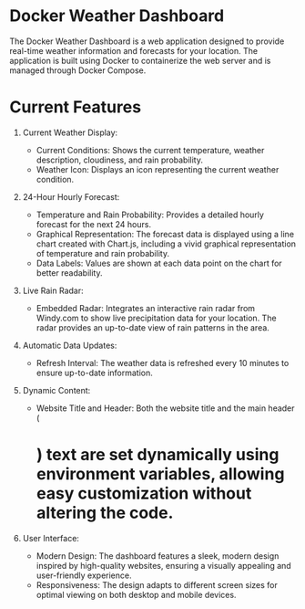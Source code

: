 # Docker Weather Dashboard
The Docker Weather Dashboard is a web application designed to provide real-time weather information and forecasts for your location. The application is built using Docker to containerize the web server and is managed through Docker Compose.

# Current Features
1. Current Weather Display:
    - Current Conditions: Shows the current temperature, weather description, cloudiness, and rain probability.
    - Weather Icon: Displays an icon representing the current weather condition.
      
2. 24-Hour Hourly Forecast:
    - Temperature and Rain Probability: Provides a detailed hourly forecast for the next 24 hours.
    - Graphical Representation: The forecast data is displayed using a line chart created with Chart.js, including a vivid graphical representation of temperature and rain probability.
    - Data Labels: Values are shown at each data point on the chart for better readability.
   
3. Live Rain Radar:
    - Embedded Radar: Integrates an interactive rain radar from Windy.com to show live precipitation data for your location. The radar provides an up-to-date view of rain patterns in the area.

4. Automatic Data Updates:
    - Refresh Interval: The weather data is refreshed every 10 minutes to ensure up-to-date information.

5. Dynamic Content:
    - Website Title and Header: Both the website title and the main header (<h1>) text are set dynamically using environment variables, allowing easy customization without altering the code.

6. User Interface:
    - Modern Design: The dashboard features a sleek, modern design inspired by high-quality websites, ensuring a visually appealing and user-friendly experience.
    - Responsiveness: The design adapts to different screen sizes for optimal viewing on both desktop and mobile devices.
